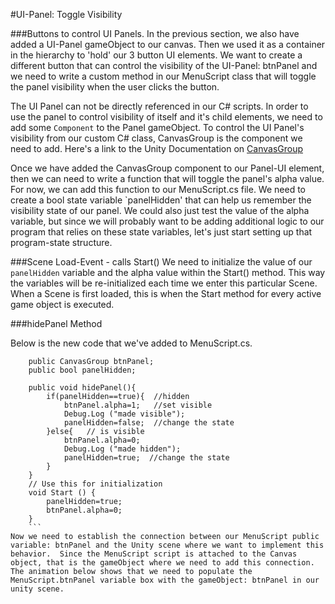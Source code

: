 #UI-Panel: Toggle Visibility

###Buttons to control UI Panels.
In the previous section, we also have added a UI-Panel gameObject to our canvas.  Then we used it as a container in the hierarchy to 'hold' our 3 button UI elements. We want to create a different button that can control the visibility of the UI-Panel:  btnPanel and we need to write a custom method in our MenuScript class that will toggle the panel visibility when the user clicks the button. 

The UI Panel can not be directly referenced in our C# scripts.  In order to use the panel to control visibility of itself and it's child elements, we need to add some ``Component`` to the Panel gameObject.  To control the UI Panel's visibility from our custom C# class, CanvasGroup is the component we need to add.  Here's a link to the Unity Documentation on [CanvasGroup](http://docs.unity3d.com/Manual/class-CanvasGroup.html)

Once we have added the CanvasGroup component to our Panel-UI element, then we can need to write a function that will toggle the panel's alpha value.  For now, we can add this function to our MenuScript.cs file.  We need to create a bool state variable `panelHidden' that can help us remember the visibility state of our panel.  We could also just test the value of the alpha variable, but since we will probably want to be adding additional logic to our program that relies on these state variables, let's just start setting up that program-state structure.  

###Scene Load-Event - calls Start()
We need to initialize the value of our `panelHidden` variable and the alpha value within the Start() method.  This way the variables will be re-initialized each time we enter this particular Scene. When a Scene is first loaded, this is when the Start method for every active game object is executed.

###hidePanel Method

Below is the new code that we've added to MenuScript.cs.  
```
    public CanvasGroup btnPanel;
	public bool panelHidden;
	
	public void hidePanel(){
		if(panelHidden==true){  //hidden
			btnPanel.alpha=1;   //set visible
			Debug.Log ("made visible");
			panelHidden=false;  //change the state
		}else{   // is visible 
			btnPanel.alpha=0;
			Debug.Log ("made hidden");
			panelHidden=true;  //change the state
		}
	}
	// Use this for initialization
	void Start () {
		panelHidden=true;
		btnPanel.alpha=0;
	}
	```
Now we need to establish the connection between our MenuScript public variable: btnPanel and the Unity scene where we want to implement this behavior.  Since the MenuScript script is attached to the Canvas object, that is the gameObject where we need to add this connection.  The animation below shows that we need to populate the MenuScript.btnPanel variable box with the gameObject: btnPanel in our unity scene.

